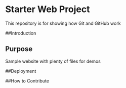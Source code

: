 # Starter Web Project

This repository is for showing how Git and GitHub work

##Introduction

## Purpose

Sample website with plenty of files for demos

##Deployment

##How to Contribute